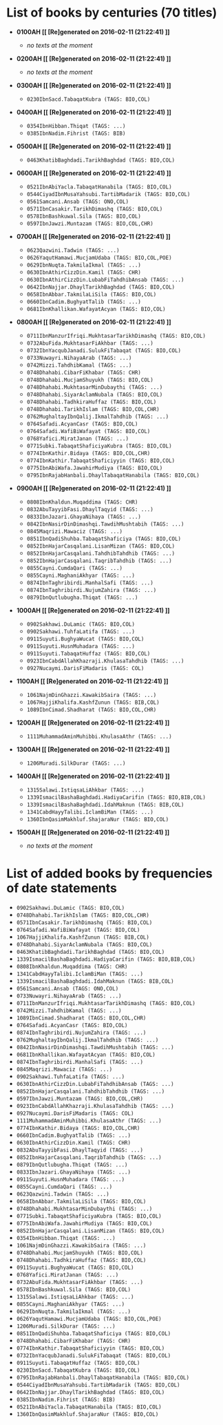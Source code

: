 # List of books by centuries (70 titles)

* **0100AH [[ [Re]generated on 2016-02-11 (21:22:41) ]]**

    * _no texts at the moment_
* **0200AH [[ [Re]generated on 2016-02-11 (21:22:41) ]]**

    * _no texts at the moment_
* **0300AH [[ [Re]generated on 2016-02-11 (21:22:41) ]]**

    * `0230IbnSacd.TabaqatKubra (TAGS: BIO,COL)`
* **0400AH [[ [Re]generated on 2016-02-11 (21:22:41) ]]**

    * `0354IbnHibban.Thiqat (TAGS: ...)`
    * `0385IbnNadim.Fihrist (TAGS: BIB)`
* **0500AH [[ [Re]generated on 2016-02-11 (21:22:41) ]]**

    * `0463KhatibBaghdadi.TarikhBaghdad (TAGS: BIO,COL)`
* **0600AH [[ [Re]generated on 2016-02-11 (21:22:41) ]]**

    * `0521IbnAbiYacla.TabaqatHanabila (TAGS: BIO,COL)`
    * `0544CiyadIbnMusaYahsubi.TartibMadarik (TAGS: BIO,COL)`
    * `0561Samcani.Ansab (TAGS: ONO,COL)`
    * `0571IbnCasakir.TarikhDimashq (TAGS: BIO,COL)`
    * `0578IbnBashkuwal.Sila (TAGS: BIO,COL)`
    * `0597IbnJawzi.Muntazam (TAGS: BIO,COL,CHR)`
* **0700AH [[ [Re]generated on 2016-02-11 (21:22:41) ]]**

    * `0623Qazwini.Tadwin (TAGS: ...)`
    * `0626YaqutHamawi.MucjamUdaba (TAGS: BIO,COL,POE)`
    * `0629IbnNuqta.TakmilaIkmal (TAGS: ...)`
    * `0630IbnAthirCizzDin.Kamil (TAGS: CHR)`
    * `0630IbnAthirCizzDin.LubabFiTahdhibAnsab (TAGS: ...)`
    * `0642IbnNajjar.DhaylTarikhBaghdad (TAGS: BIO,COL)`
    * `0658IbnAbbar.TakmilaLiSila (TAGS: BIO,COL)`
    * `0660IbnCadim.BughyatTalib (TAGS: ...)`
    * `0681IbnKhallikan.WafayatAcyan (TAGS: BIO,COL)`
* **0800AH [[ [Re]generated on 2016-02-11 (21:22:41) ]]**

    * `0711IbnManzurIfriqi.MukhtasarTarikhDimashq (TAGS: BIO,COL)`
    * `0732AbuFida.MukhtasarFiAkhbar (TAGS: ...)`
    * `0732IbnYacqubJanadi.SulukFiTabaqat (TAGS: BIO,COL)`
    * `0733Nuwayri.NihayaArab (TAGS: ...)`
    * `0742Mizzi.TahdhibKamal (TAGS: ...)`
    * `0748Dhahabi.CibarFiKhabar (TAGS: CHR)`
    * `0748Dhahabi.MucjamShuyukh (TAGS: BIO,COL)`
    * `0748Dhahabi.MukhtasarMinDubaythi (TAGS: ...)`
    * `0748Dhahabi.SiyarAclamNubala (TAGS: BIO,COL)`
    * `0748Dhahabi.TadhkiraHuffaz (TAGS: BIO,COL)`
    * `0748Dhahabi.TarikhIslam (TAGS: BIO,COL,CHR)`
    * `0762MughaltayIbnQalij.IkmalTahdhib (TAGS: ...)`
    * `0764Safadi.AcyanCasr (TAGS: BIO,COL)`
    * `0764Safadi.WafiBiWafayat (TAGS: BIO,COL)`
    * `0768Yafici.MiratJanan (TAGS: ...)`
    * `0771Subki.TabaqatShaficiyaKubra (TAGS: BIO,COL)`
    * `0774IbnKathir.Bidaya (TAGS: BIO,COL,CHR)`
    * `0774IbnKathir.TabaqatShaficiyyin (TAGS: BIO,COL)`
    * `0775IbnAbiWafa.JawahirMudiya (TAGS: BIO,COL)`
    * `0795IbnRajabHanbali.DhaylTabaqatHanabila (TAGS: BIO,COL)`
* **0900AH [[ [Re]generated on 2016-02-11 (21:22:41) ]]**

    * `0808IbnKhaldun.Muqaddima (TAGS: CHR)`
    * `0832AbuTayyibFasi.DhaylTaqyid (TAGS: ...)`
    * `0833IbnJazari.GhayaNihaya (TAGS: ...)`
    * `0842IbnNasirDinDimashqi.TawdihMushtabih (TAGS: ...)`
    * `0845Maqrizi.Mawaciz (TAGS: ...)`
    * `0851IbnQadiShuhba.TabaqatShaficiya (TAGS: BIO,COL)`
    * `0852IbnHajarCasqalani.LisanMizan (TAGS: BIO,COL)`
    * `0852IbnHajarCasqalani.TahdhibTahdhib (TAGS: ...)`
    * `0852IbnHajarCasqalani.TaqribTahdhib (TAGS: ...)`
    * `0855Cayni.CumdaQari (TAGS: ...)`
    * `0855Cayni.MaghaniAkhyar (TAGS: ...)`
    * `0874IbnTaghribirdi.ManhalSafi (TAGS: ...)`
    * `0874IbnTaghribirdi.NujumZahira (TAGS: ...)`
    * `0879IbnQutlubugha.Thiqat (TAGS: ...)`
* **1000AH [[ [Re]generated on 2016-02-11 (21:22:41) ]]**

    * `0902Sakhawi.DuLamic (TAGS: BIO,COL)`
    * `0902Sakhawi.TuhfaLatifa (TAGS: ...)`
    * `0911Suyuti.BughyaWucat (TAGS: BIO,COL)`
    * `0911Suyuti.HusnMuhadara (TAGS: ...)`
    * `0911Suyuti.TabaqatHuffaz (TAGS: BIO,COL)`
    * `0923IbnCabdAllahKhazraji.KhulasaTahdhib (TAGS: ...)`
    * `0927Nucaymi.DarisFiMadaris (TAGS: COL)`
* **1100AH [[ [Re]generated on 2016-02-11 (21:22:41) ]]**

    * `1061NajmDinGhazzi.KawakibSaira (TAGS: ...)`
    * `1067HajjiKhalifa.KashfZunun (TAGS: BIB,COL)`
    * `1089IbnCimad.Shadharat (TAGS: BIO,COL,CHR)`
* **1200AH [[ [Re]generated on 2016-02-11 (21:22:41) ]]**

    * `1111MuhammadAminMuhibbi.KhulasaAthr (TAGS: ...)`
* **1300AH [[ [Re]generated on 2016-02-11 (21:22:41) ]]**

    * `1206Muradi.SilkDurar (TAGS: ...)`
* **1400AH [[ [Re]generated on 2016-02-11 (21:22:41) ]]**

    * `1315Salawi.IstiqsaLiAhkbar (TAGS: ...)`
    * `1339IsmacilBashaBaghdadi.HadiyaCarifin (TAGS: BIO,BIB,COL)`
    * `1339IsmacilBashaBaghdadi.IdahMaknun (TAGS: BIB,COL)`
    * `1341CabdHayyTalibi.IclamBiMan (TAGS: ...)`
    * `1360IbnQasimMakhluf.ShajaraNur (TAGS: BIO,COL)`
* **1500AH [[ [Re]generated on 2016-02-11 (21:22:41) ]]**

    * _no texts at the moment_



# List of added books by frequencies of date statements

* `0902Sakhawi.DuLamic (TAGS: BIO,COL)`
* `0748Dhahabi.TarikhIslam (TAGS: BIO,COL,CHR)`
* `0571IbnCasakir.TarikhDimashq (TAGS: BIO,COL)`
* `0764Safadi.WafiBiWafayat (TAGS: BIO,COL)`
* `1067HajjiKhalifa.KashfZunun (TAGS: BIB,COL)`
* `0748Dhahabi.SiyarAclamNubala (TAGS: BIO,COL)`
* `0463KhatibBaghdadi.TarikhBaghdad (TAGS: BIO,COL)`
* `1339IsmacilBashaBaghdadi.HadiyaCarifin (TAGS: BIO,BIB,COL)`
* `0808IbnKhaldun.Muqaddima (TAGS: CHR)`
* `1341CabdHayyTalibi.IclamBiMan (TAGS: ...)`
* `1339IsmacilBashaBaghdadi.IdahMaknun (TAGS: BIB,COL)`
* `0561Samcani.Ansab (TAGS: ONO,COL)`
* `0733Nuwayri.NihayaArab (TAGS: ...)`
* `0711IbnManzurIfriqi.MukhtasarTarikhDimashq (TAGS: BIO,COL)`
* `0742Mizzi.TahdhibKamal (TAGS: ...)`
* `1089IbnCimad.Shadharat (TAGS: BIO,COL,CHR)`
* `0764Safadi.AcyanCasr (TAGS: BIO,COL)`
* `0874IbnTaghribirdi.NujumZahira (TAGS: ...)`
* `0762MughaltayIbnQalij.IkmalTahdhib (TAGS: ...)`
* `0842IbnNasirDinDimashqi.TawdihMushtabih (TAGS: ...)`
* `0681IbnKhallikan.WafayatAcyan (TAGS: BIO,COL)`
* `0874IbnTaghribirdi.ManhalSafi (TAGS: ...)`
* `0845Maqrizi.Mawaciz (TAGS: ...)`
* `0902Sakhawi.TuhfaLatifa (TAGS: ...)`
* `0630IbnAthirCizzDin.LubabFiTahdhibAnsab (TAGS: ...)`
* `0852IbnHajarCasqalani.TahdhibTahdhib (TAGS: ...)`
* `0597IbnJawzi.Muntazam (TAGS: BIO,COL,CHR)`
* `0923IbnCabdAllahKhazraji.KhulasaTahdhib (TAGS: ...)`
* `0927Nucaymi.DarisFiMadaris (TAGS: COL)`
* `1111MuhammadAminMuhibbi.KhulasaAthr (TAGS: ...)`
* `0774IbnKathir.Bidaya (TAGS: BIO,COL,CHR)`
* `0660IbnCadim.BughyatTalib (TAGS: ...)`
* `0630IbnAthirCizzDin.Kamil (TAGS: CHR)`
* `0832AbuTayyibFasi.DhaylTaqyid (TAGS: ...)`
* `0852IbnHajarCasqalani.TaqribTahdhib (TAGS: ...)`
* `0879IbnQutlubugha.Thiqat (TAGS: ...)`
* `0833IbnJazari.GhayaNihaya (TAGS: ...)`
* `0911Suyuti.HusnMuhadara (TAGS: ...)`
* `0855Cayni.CumdaQari (TAGS: ...)`
* `0623Qazwini.Tadwin (TAGS: ...)`
* `0658IbnAbbar.TakmilaLiSila (TAGS: BIO,COL)`
* `0748Dhahabi.MukhtasarMinDubaythi (TAGS: ...)`
* `0771Subki.TabaqatShaficiyaKubra (TAGS: BIO,COL)`
* `0775IbnAbiWafa.JawahirMudiya (TAGS: BIO,COL)`
* `0852IbnHajarCasqalani.LisanMizan (TAGS: BIO,COL)`
* `0354IbnHibban.Thiqat (TAGS: ...)`
* `1061NajmDinGhazzi.KawakibSaira (TAGS: ...)`
* `0748Dhahabi.MucjamShuyukh (TAGS: BIO,COL)`
* `0748Dhahabi.TadhkiraHuffaz (TAGS: BIO,COL)`
* `0911Suyuti.BughyaWucat (TAGS: BIO,COL)`
* `0768Yafici.MiratJanan (TAGS: ...)`
* `0732AbuFida.MukhtasarFiAkhbar (TAGS: ...)`
* `0578IbnBashkuwal.Sila (TAGS: BIO,COL)`
* `1315Salawi.IstiqsaLiAhkbar (TAGS: ...)`
* `0855Cayni.MaghaniAkhyar (TAGS: ...)`
* `0629IbnNuqta.TakmilaIkmal (TAGS: ...)`
* `0626YaqutHamawi.MucjamUdaba (TAGS: BIO,COL,POE)`
* `1206Muradi.SilkDurar (TAGS: ...)`
* `0851IbnQadiShuhba.TabaqatShaficiya (TAGS: BIO,COL)`
* `0748Dhahabi.CibarFiKhabar (TAGS: CHR)`
* `0774IbnKathir.TabaqatShaficiyyin (TAGS: BIO,COL)`
* `0732IbnYacqubJanadi.SulukFiTabaqat (TAGS: BIO,COL)`
* `0911Suyuti.TabaqatHuffaz (TAGS: BIO,COL)`
* `0230IbnSacd.TabaqatKubra (TAGS: BIO,COL)`
* `0795IbnRajabHanbali.DhaylTabaqatHanabila (TAGS: BIO,COL)`
* `0544CiyadIbnMusaYahsubi.TartibMadarik (TAGS: BIO,COL)`
* `0642IbnNajjar.DhaylTarikhBaghdad (TAGS: BIO,COL)`
* `0385IbnNadim.Fihrist (TAGS: BIB)`
* `0521IbnAbiYacla.TabaqatHanabila (TAGS: BIO,COL)`
* `1360IbnQasimMakhluf.ShajaraNur (TAGS: BIO,COL)`

